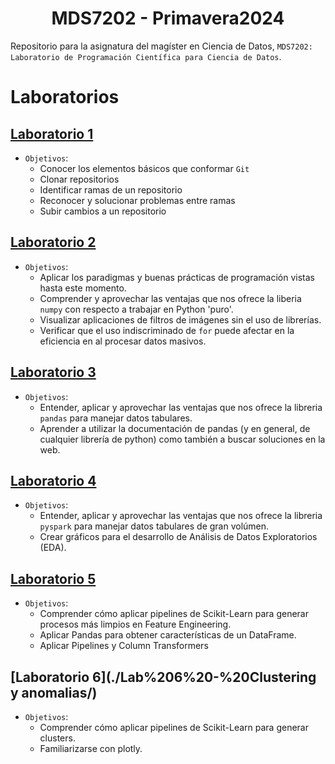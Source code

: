 <h1 align="center">MDS7202 - Primavera2024</h1>

Repositorio para la asignatura del magíster en Ciencia de Datos, `MDS7202: Laboratorio de Programación Científica para Ciencia de Datos`.

# Laboratorios

## [Laboratorio 1](./Lab%201%20-%20Git/)

- `Objetivos`:
  - Conocer los elementos básicos que conformar `Git`
  - Clonar repositorios
  - Identificar ramas de un repositorio
  - Reconocer y solucionar problemas entre ramas
  - Subir cambios a un repositorio

## [Laboratorio 2](./Lab%202%20-%20OOP/)

- `Objetivos`:
  - Aplicar los paradigmas y buenas prácticas de programación vistas hasta este momento.
  - Comprender y aprovechar las ventajas que nos ofrece la liberia `numpy` con respecto a trabajar en Python 'puro'.
  - Visualizar aplicaciones de filtros de imágenes sin el uso de librerías.
  - Verificar que el uso indiscriminado de `for` puede afectar en la eficiencia en al procesar datos masivos.

## [Laboratorio 3](./Lab%203%20-%20Pandas/)

- `Objetivos`:
  - Entender, aplicar y aprovechar las ventajas que nos ofrece la libreria `pandas` para manejar datos tabulares.
  - Aprender a utilizar la documentación de pandas (y en general, de cualquier librería de python) como también a buscar soluciones en la web.

## [Laboratorio 4](./Lab%204%20-%20Pyspark/)

- `Objetivos`:
  - Entender, aplicar y aprovechar las ventajas que nos ofrece la libreria `pyspark` para manejar datos tabulares de gran volúmen.
  - Crear gráficos para el desarrollo de Análisis de Datos Exploratorios (EDA).

## [Laboratorio 5](./Lab%205%20-%20Pipelines/)

- `Objetivos`:
  - Comprender cómo aplicar pipelines de Scikit-Learn para generar procesos más limpios en Feature Engineering.
  - Aplicar Pandas para obtener características de un DataFrame.
  - Aplicar Pipelines y Column Transformers

## [Laboratorio 6](./Lab%206%20-%20Clustering y anomalias/)

- `Objetivos`:
  - Comprender cómo aplicar pipelines de Scikit-Learn para generar clusters.
  - Familiarizarse con plotly.
